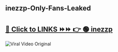
 ## inezzp-Only-Fans-Leaked

# <h2><a href="https://clipsfans.com/inezzp&ref=git">🔗 Click to LINKS ⏩⏩ 👉 🟢 inezzp </a></h2>

<a href="https://clipsfans.com/inezzp&ref=git" rel="nofollow" data-target="animated-image.originalLink"><img src="https://i.ibb.co.com/xMMVF88/686577567.gif" alt="Viral Video Original" style="max-width: 100%; display: inline-block;" data-target="animated-image.originalImage"></a>
